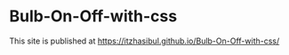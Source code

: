 # Bulb-On-Off-with-css



This site is published at https://itzhasibul.github.io/Bulb-On-Off-with-css/
